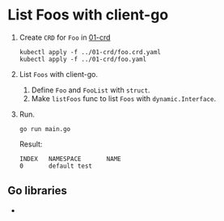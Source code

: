 # List Foos with client-go

1. Create `CRD` for `Foo` in [01-crd](../01-crd)
    ```
    kubectl apply -f ../01-crd/foo.crd.yaml
    kubectl apply -f ../01-crd/foo.yaml
    ```
1. List `Foos` with client-go.
    1. Define `Foo` and `FooList` with `struct`.
    1. Make `listFoos` func to list `Foos` with `dynamic.Interface`.
1. Run.
    ```
    go run main.go
    ```

    Result:
    ```
    INDEX   NAMESPACE       NAME
    0       default test
    ```

## Go libraries
-

